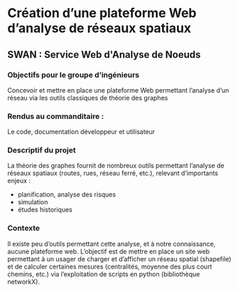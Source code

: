 # Création d’une plateforme Web d’analyse de réseaux spatiaux
## SWAN : Service Web d'Analyse de Noeuds
### Objectifs pour le groupe d’ingénieurs
Concevoir et mettre en place une plateforme Web permettant 
l’analyse d’un réseau via les outils classiques de théorie des graphes
### Rendus au commanditaire :
Le code, documentation développeur et utilisateur
### Descriptif du projet
La théorie des graphes fournit de nombreux outils permettant
l’analyse de réseaux spatiaux (routes, rues, réseau ferré, etc.),
relevant d’importants enjeux : 
- planification, analyse des risques
- simulation
- études historiques       

### Contexte
Il existe peu d’outils permettant
cette analyse, et à notre connaissance, aucune plateforme web.
L’objectif est de mettre en place un site web permettant à un
usager de charger et d’afficher un réseau spatial (shapefile) et de
calculer certaines mesures (centralités, moyenne des plus court chemins, etc.)
via l’exploitation de scripts en python (bibliothèque networkX).

